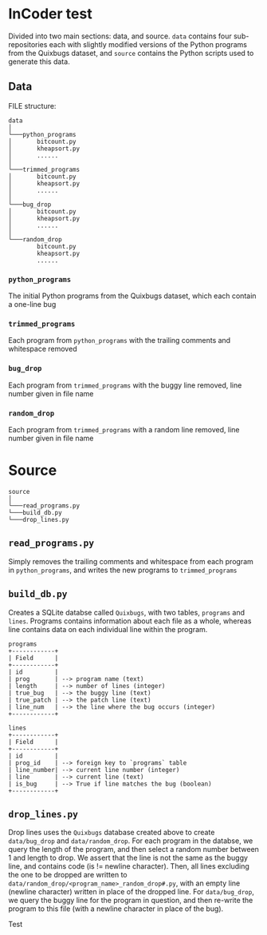 # InCoder test 

Divided into two main sections: data, and source. `data` contains four sub-repositories each with slightly modified versions of the Python programs from the Quixbugs dataset, and `source` contains the Python scripts used to generate this data. 

## Data 

FILE structure:

```
data  
│
└───python_programs
│       bitcount.py 
│       kheapsort.py
│       ......
│       
└───trimmed_programs
│       bitcount.py 
│       kheapsort.py
│       ......
│       
└───bug_drop
│       bitcount.py 
│       kheapsort.py
│       ......
│       
└───random_drop
        bitcount.py 
        kheapsort.py
        ......
```

### `python_programs` 
The initial Python programs from the Quixbugs dataset, which each contain a one-line bug

### `trimmed_programs`
Each program from `python_programs` with the trailing comments and whitespace removed 

### `bug_drop` 
Each program from `trimmed_programs` with the buggy line removed, line number given in file name

### `random_drop` 
Each program from `trimmed_programs` with a random line removed, line number given in file name

# Source

```
source 
│
└───read_programs.py       
└───build_db.py
└───drop_lines.py

```

## `read_programs.py`
Simply removes the trailing comments and whitespace from each program in `python_programs`, and writes the new programs to `trimmed_programs` 

## `build_db.py` 
Creates a SQLite databse called `Quixbugs`, with two tables, `programs` and `lines`. Programs contains information about each file as a whole, whereas line contains data on each individual line within the program.  

```
programs
+------------+
| Field      | 
+------------+
| id         | 
| prog       | --> program name (text)
| length     | --> number of lines (integer)
| true_bug   | --> the buggy line (text)
| true_patch | --> the patch line (text)
| line_num   | --> the line where the bug occurs (integer)
+------------+
```

```
lines
+------------+
| Field      | 
+------------+
| id         | 
| prog_id    | --> foreign key to `programs` table
| line_number| --> current line number (integer)
| line       | --> current line (text)
| is_bug     | --> True if line matches the bug (boolean)
+------------+
```

## `drop_lines.py` 

Drop lines uses the `Quixbugs` database created above to create `data/bug_drop` and `data/random_drop`. For each program in the databse, we query the length of the program, and then select a random number between 1 and length to drop. We assert that the line is not the same as the buggy line, and contains code (is != newline character). Then, all lines excluding the one to be dropped are written to `data/random_drop/<program_name>_random_drop#.py`, with an empty line (newline character) written in place of the dropped line. For `data/bug_drop`, we query the buggy line for the program in question, and then re-write the program to this file (with a newline character in place of the bug).  

Test


